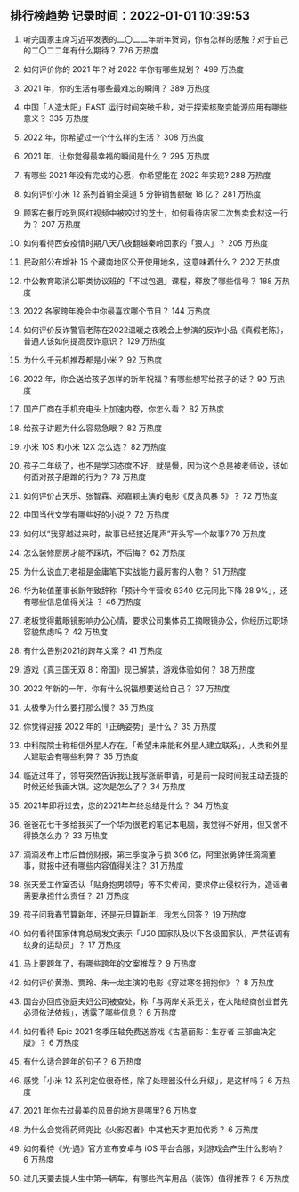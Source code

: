 
## 排行榜趋势 记录时间：2022-01-01 10:39:53
  
  1. 听完国家主席习近平发表的二〇二二年新年贺词，你有怎样的感触？对于自己的二〇二二年有什么期待？ 726 万热度
    
  2. 如何评价你的 2021 年？对 2022 年你有哪些规划？ 499 万热度
    
  3. 2021 年，你的生活有哪些最难忘的瞬间？ 389 万热度
    
  4. 中国「人造太阳」EAST 运行时间突破千秒，对于探索核聚变能源应用有哪些意义？ 335 万热度
    
  5. 2022 年，你希望过一个什么样的生活？ 308 万热度
    
  6. 2021 年，让你觉得最幸福的瞬间是什么？ 295 万热度
    
  7. 有哪些 2021 年没有完成的心愿，你希望能在 2022 年实现? 288 万热度
    
  8. 如何评价小米 12 系列首销全渠道 5 分钟销售额破 18 亿？ 281 万热度
    
  9. 顾客在餐厅吃到网红视频中被咬过的芝士，如何看待店家二次售卖食材这一行为？ 207 万热度
    
  10. 如何看待西安疫情时期八天八夜翻越秦岭回家的「狠人」？ 205 万热度
    
  11. 民政部公布增补 15 个藏南地区公开使用地名，这意味着什么？ 202 万热度
    
  12. 中公教育取消公职类协议班的「不过包退」课程，释放了哪些信号？ 188 万热度
    
  13. 2022 各家跨年晚会中你最喜欢哪个节目？ 144 万热度
    
  14. 如何评价反诈警官老陈在2022温暖之夜晚会上参演的反诈小品《真假老陈》，普通人该如何提高反诈意识？ 129 万热度
    
  15. 为什么千元机推荐都是小米？ 92 万热度
    
  16. 2022 年，你会送给孩子怎样的新年祝福？有哪些想写给孩子的话？ 90 万热度
    
  17. 国产厂商在手机充电头上加速内卷，你怎么看？ 82 万热度
    
  18. 给孩子讲题为什么容易急眼？ 82 万热度
    
  19. 小米 10S 和小米 12X 怎么选？ 82 万热度
    
  20. 孩子二年级了，也不是学习态度不好，就是慢，因为这个总是被老师说，该如何面对孩子磨蹭的行为？ 78 万热度
    
  21. 如何评价古天乐、张智霖、郑嘉颖主演的电影《反贪风暴 5》？ 72 万热度
    
  22. 中国当代文学有哪些好的小说？ 72 万热度
    
  23. 如何以“我穿越过来时，故事已经接近尾声”开头写一个故事? 70 万热度
    
  24. 怎么装修厨房才能不踩坑，不后悔？ 62 万热度
    
  25. 为什么说血刀老祖是金庸笔下实战能力最厉害的人物？ 51 万热度
    
  26. 华为轮值董事长新年致辞称「预计今年营收 6340 亿元同比下降 28.9%」，还有哪些信息值得关注 ？ 46 万热度
    
  27. 老板觉得戴眼镜影响办公心情，要求公司集体员工摘眼镜办公，你经历过职场容貌焦虑吗？ 42 万热度
    
  28. 有什么告别2021的跨年文案？ 41 万热度
    
  29. 游戏《真三国无双 8：帝国》现已解禁，游戏体验如何？ 38 万热度
    
  30. 2022 年新的一年，你有什么祝福想要送给自己？ 37 万热度
    
  31. 太极拳为什么要打那么慢？ 35 万热度
    
  32. 你觉得迎接 2022 年的「正确姿势」是什么？ 35 万热度
    
  33. 中科院院士称相信外星人存在，「希望未来能和外星人建立联系」，人类和外星人建联会有哪些利弊？ 35 万热度
    
  34. 临近过年了，领导突然告诉我让我写涨薪申请，可是前一段时间我主动去提的时候还给我画大饼。这次是怎么了？ 34 万热度
    
  35. 2021年即将过去，您的2021年年终总结是什么？ 34 万热度
    
  36. 爸爸花七千多给我买了一个华为很老的笔记本电脑，我觉得不好用，但又舍不得换怎么办？ 33 万热度
    
  37. 滴滴发布上市后首份财报，第三季度净亏损 306 亿，阿里张勇辞任滴滴董事，财报中还有哪些内容值得关注？ 31 万热度
    
  38. 张天爱工作室否认「贴身抱男领导」等不实传闻，要求停止侵权行为，造谣者需要承担什么责任？ 21 万热度
    
  39. 孩子问我春节算新年，还是元旦算新年，我怎么回答？ 19 万热度
    
  40. 如何看待国家体育总局发文表示「U20 国家队及以下各级国家队，严禁征调有纹身的运动员」？ 17 万热度
    
  41. 马上要跨年了，有哪些跨年的文案推荐？ 9 万热度
    
  42. 如何评价黄渤、贾玲、朱一龙主演的电影《穿过寒冬拥抱你》？ 8 万热度
    
  43. 国台办回应张庭夫妇公司被查处，称「与两岸关系无关，在大陆经商创业首先必须依法依规」，透露了哪些信息？ 6 万热度
    
  44. 如何看待 Epic 2021 冬季压轴免费送游戏《古墓丽影：生存者 三部曲决定版》？ 6 万热度
    
  45. 有什么适合跨年的句子？ 6 万热度
    
  46. 感觉「小米 12 系列定位很奇怪，除了处理器没什么升级」，是这样吗？ 6 万热度
    
  47. 2021 年你去过最美的风景的地方是哪里? 6 万热度
    
  48. 为什么会觉得药师兜比《火影忍者》中其他天才更加优秀？ 6 万热度
    
  49. 如何看待《光·遇》官方宣布安卓与 iOS 平台合服，对游戏会产生什么影响？ 6 万热度
    
  50. 过几天要去提人生中第一辆车，有哪些汽车用品（装饰）值得推荐？ 6 万热度
    